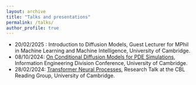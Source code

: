 ```yaml
---
layout: archive
title: "Talks and presentations"
permalink: /talks/
author_profile: true
---
```


- 20/02/2025 : Introduction to Diffusion Models, Guest Lecturer for MPhil in Machine Learning and Machine Intelligence, University of Cambridge.
- 08/10/2024: [On Conditional Diffusion Models for PDE Simulations](https://drive.google.com/file/d/16i5x4lrHhOkEW5hEzKxzM4Xwaemvsw_z/view?usp=drive_link), Information Engineering Division Conference, University of Cambridge.
- 28/02/2024: [Transformer Neural Processes](https://drive.google.com/file/d/1aLHtIChsSOPU6r10odR-G9D8rvNnqZ0V/view?usp=drive_link), Research Talk at the CBL Reading Group, University of Cambridge.

<!-- {% if site.talkmap_link == true %}

<p style="text-decoration:underline;"><a href="/talkmap.html">See a map of all the places I've given a talk!</a></p>

{% endif %}

{% for post in site.talks reversed %}
  {% include archive-single-talk.html %}
{% endfor %} -->
